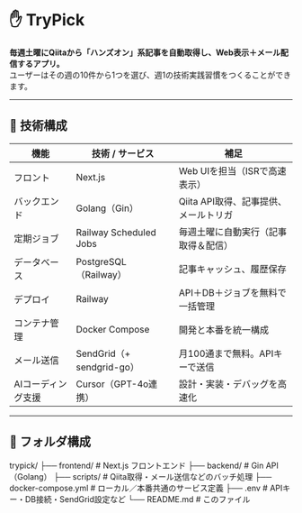 # ✋ TryPick

**毎週土曜にQiitaから「ハンズオン」系記事を自動取得し、Web表示＋メール配信するアプリ。**  
ユーザーはその週の10件から1つを選び、週1の技術実践習慣をつくることができます。

---

## 🔧 技術構成

| 機能           | 技術 / サービス       | 補足 |
|----------------|------------------------|------|
| フロント       | Next.js                | Web UIを担当（ISRで高速表示） |
| バックエンド   | Golang（Gin）          | Qiita API取得、記事提供、メールトリガ |
| 定期ジョブ     | Railway Scheduled Jobs | 毎週土曜に自動実行（記事取得＆配信） |
| データベース   | PostgreSQL（Railway）  | 記事キャッシュ、履歴保存 |
| デプロイ       | Railway                | API＋DB＋ジョブを無料で一括管理 |
| コンテナ管理   | Docker Compose         | 開発と本番を統一構成 |
| メール送信     | SendGrid（+ sendgrid-go） | 月100通まで無料。APIキーで送信 |
| AIコーディング支援 | Cursor（GPT-4o連携） | 設計・実装・デバッグを高速化 |

---

## 📁 フォルダ構成

trypick/
├── frontend/ # Next.js フロントエンド
├── backend/ # Gin API（Golang）
├── scripts/ # Qiita取得・メール送信などのバッチ処理
├── docker-compose.yml # ローカル／本番共通のサービス定義
├── .env # APIキー・DB接続・SendGrid設定など
└── README.md # このファイル

